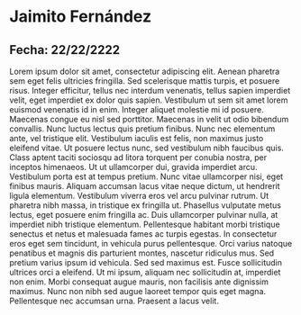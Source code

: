 # Jaimito Fernández
## Fecha: 22/22/2222
Lorem ipsum dolor sit amet, consectetur adipiscing elit. Aenean pharetra sem eget felis ultricies fringilla. Sed scelerisque mattis turpis, et posuere risus. Integer efficitur, tellus nec interdum venenatis,
tellus sapien imperdiet velit, eget imperdiet ex dolor quis sapien. Vestibulum ut sem sit amet lorem euismod venenatis id in enim. Integer aliquet molestie mi id posuere. Maecenas congue eu nisl sed porttitor.
Maecenas in velit ut odio bibendum convallis. Nunc luctus lectus quis pretium finibus.
Nunc nec elementum ante, vel tristique elit. Vestibulum iaculis est felis, non maximus justo eleifend vitae. Ut posuere lectus nunc, sed vestibulum nibh faucibus quis.
Class aptent taciti sociosqu ad litora torquent per conubia nostra, per inceptos himenaeos. Ut ut ullamcorper dui, gravida imperdiet arcu. Vestibulum porta est at tempus pretium. Nunc vitae ullamcorper nisi,
eget finibus mauris. Aliquam accumsan lacus vitae neque dictum, ut hendrerit ligula elementum.
Vestibulum viverra eros vel arcu pulvinar rutrum. Ut pharetra nibh massa, in tristique ex fringilla ut. Phasellus vulputate metus lectus, eget posuere enim fringilla ac. Duis ullamcorper pulvinar nulla, 
at imperdiet nibh tristique elementum. Pellentesque habitant morbi tristique senectus et netus et malesuada fames ac turpis egestas. In consectetur eros eget sem tincidunt, in vehicula purus pellentesque. 
Orci varius natoque penatibus et magnis dis parturient montes, nascetur ridiculus mus. Sed pretium varius ipsum id vehicula. Sed sed maximus est. Fusce sollicitudin ultrices orci a eleifend. Ut mi ipsum, 
aliquam nec sollicitudin at, imperdiet non enim. Morbi consequat augue mauris, non facilisis ante dignissim maximus. Nunc non nibh sed augue laoreet tempor quis eget magna. Pellentesque nec accumsan urna.
Praesent a lacus velit.

